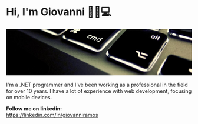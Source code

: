 # Hi, I'm Giovanni :wave::man::computer:

<img src="https://raw.githubusercontent.com/giovanniramos/giovanniramos/main/gh-header-image.jpg?token=AADSDH647B6LZBTCEV7AYW3AKDCNG" alt="banner">

I'm a .NET programmer and I've been working as a professional in the field for over 10 years. I have a lot of experience with web development, focusing on mobile devices.

**Follow me on linkedin:**\
https://linkedin.com/in/giovanniramos
